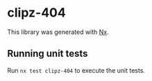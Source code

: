 # clipz-404

This library was generated with [Nx](https://nx.dev).

## Running unit tests

Run `nx test clipz-404` to execute the unit tests.
